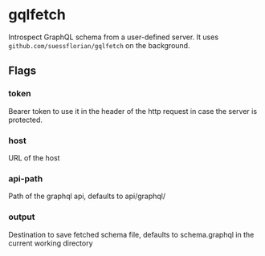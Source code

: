 # gqlfetch
Introspect GraphQL schema from a user-defined server. It uses `github.com/suessflorian/gqlfetch` on the background.

## Flags

### token
Bearer token to use it in the header of the http request in case the server is protected.
### host
URL of the host
### api-path 
Path of the graphql api, defaults to api/graphql/
### output
Destination to save fetched schema file, defaults to schema.graphql in the current working directory
